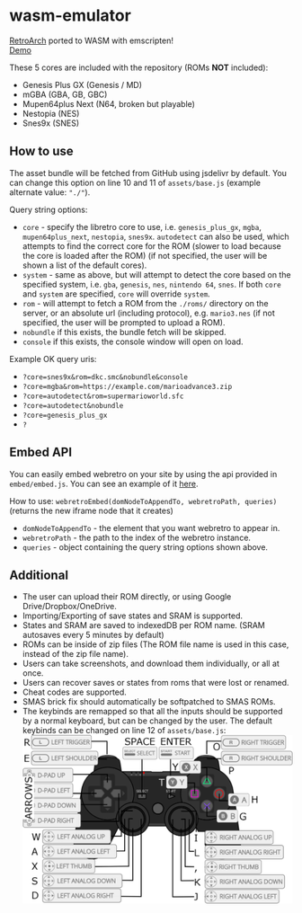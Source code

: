 # wasm-emulator

[RetroArch](https://github.com/libretro) ported to WASM with emscripten!  
[Demo](https://wasm-emulator.netlify.app)

These 5 cores are included with the repository (ROMs **NOT** included):

- Genesis Plus GX (Genesis / MD)
- mGBA (GBA, GB, GBC)
- Mupen64plus Next (N64, broken but playable)
- Nestopia (NES)
- Snes9x (SNES)

## How to use

The asset bundle will be fetched from GitHub using jsdelivr by default. You can change this option on line 10 and 11 of `assets/base.js` (example alternate value: `"./"`).

Query string options:

- `core` - specify the libretro core to use, i.e. `genesis_plus_gx`, `mgba`, `mupen64plus_next`, `nestopia`, `snes9x`. `autodetect` can also be used, which attempts to find the correct core for the ROM (slower to load because the core is loaded after the ROM) (if not specified, the user will be shown a list of the default cores).
- `system` - same as above, but will attempt to detect the core based on the specified system, i.e. `gba`, `genesis`, `nes`, `nintendo 64`, `snes`. If both `core` and `system` are specified, `core` will override `system`.
- `rom` - will attempt to fetch a ROM from the `./roms/` directory on the server, or an absolute url (including protocol), e.g. `mario3.nes` (if not specified, the user will be prompted to upload a ROM).
- `nobundle` if this exists, the bundle fetch will be skipped.
- `console` if this exists, the console window will open on load.

Example OK query uris:

- `?core=snes9x&rom=dkc.smc&nobundle&console`
- `?core=mgba&rom=https://example.com/marioadvance3.zip`
- `?core=autodetect&rom=supermarioworld.sfc`
- `?core=autodetect&nobundle`
- `?core=genesis_plus_gx`
- `?`

## Embed API

You can easily embed webretro on your site by using the api provided in `embed/embed.js`. You can see an example of it [here](https://wasm-emulator.netlify.app/embed/embed-example.html).

How to use: `webretroEmbed(domNodeToAppendTo, webretroPath, queries)` (returns the new iframe node that it creates)

- `domNodeToAppendTo` - the element that you want webretro to appear in.
- `webretroPath` - the path to the index of the webretro instance.
- `queries` - object containing the query string options shown above.

## Additional

- The user can upload their ROM directly, or using Google Drive/Dropbox/OneDrive.
- Importing/Exporting of save states and SRAM is supported.
- States and SRAM are saved to indexedDB per ROM name. (SRAM autosaves every 5 minutes by default)
- ROMs can be inside of zip files (The ROM file name is used in this case, instead of the zip file name).
- Users can take screenshots, and download them individually, or all at once.
- Users can recover saves or states from roms that were lost or renamed.
- Cheat codes are supported.
- SMAS brick fix should automatically be softpatched to SMAS ROMs.
- The keybinds are remapped so that all the inputs should be supported by a normal keyboard, but can be changed by the user. The default keybinds can be changed on line 12 of `assets/base.js`:
  <img src="./assets/controller_layout.png" alt="Controller Layout Map" width="600" />
